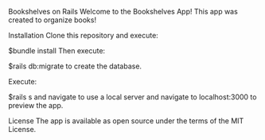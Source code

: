 Bookshelves on Rails
Welcome to the Bookshelves App! This app was created to organize books! 

Installation
Clone this repository and execute:

$bundle install
Then execute:

$rails db:migrate
to create the database.

Execute:

$rails s
and navigate to use a local server and navigate to localhost:3000 to preview the app.

License
The app is available as open source under the terms of the MIT License.